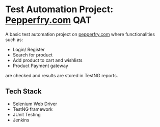 # Test Automation Project: [Pepperfry.com](https://www.pepperfry.com/) QAT

A basic test automation project on [pepperfry.com](https://www.pepperfry.com/) where functionalities such as:

- Login/ Register
- Search for product
- Add product to cart and wishlists
- Product Payment gateway

are checked and results are stored in TestNG reports.



## Tech Stack

- Selenium Web Driver
- TestNG framework
- JUnit Testing
- Jenkins
